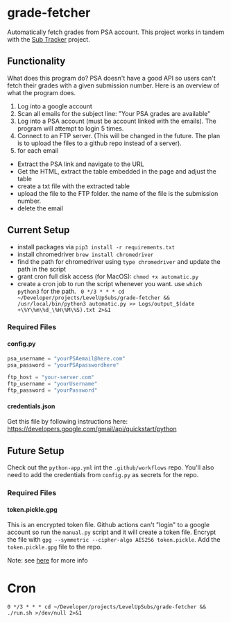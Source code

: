 # grade-fetcher
Automatically fetch grades from PSA account. This project works in tandem with the [Sub Tracker](https://github.com/Level-Up-Subs/sub-tracker) project.

## Functionality
What does this program do? PSA doesn't have a good API so users can't fetch their grades with a given submission number. Here is an overview of what the program does.
1. Log into a google account
2. Scan all emails for the subject line: "Your PSA grades are available"
3. Log into a PSA account (must be account linked with the emails). The program will attempt to login 5 times.
4. Connect to an FTP server. (This will be changed in the future. The plan is to upload the files to a github repo instead of a server).
5. for each email
  * Extract the PSA link and navigate to the URL
  * Get the HTML, extract the table embedded in the page and adjust the table
  * create a txt file with the extracted table
  * upload the file to the FTP folder. the name of the file is the submission number.
  * delete the email

## Current Setup
* install packages via `pip3 install -r requirements.txt`
* install chromedriver `brew install chromedriver`
* find the path for chromedriver using `type chromedriver` and update the path in the script
* grant cron full disk access (for MacOS): `chmod +x automatic.py`
* create a cron job to run the script whenever you want. use `which python3` for the path. ` 0 */3 * * * cd ~/Developer/projects/LevelUpSubs/grade-fetcher && /usr/local/bin/python3 automatic.py >> Logs/output_$(date +\%Y\%m\%d_\%H\%M\%S).txt 2>&1`
### Required Files
#### config.py
```Python
psa_username = "yourPSAemail@here.com"
psa_password = "yourPSApasswordhere"

ftp_host = "your-server.com"
ftp_username = "yourUsername"
ftp_password = "yourPassword"
```
#### credentials.json
Get this file by following instructions here: https://developers.google.com/gmail/api/quickstart/python

## Future Setup
Check out the `python-app.yml` int the `.github/workflows` repo. You'll also need to add the credentials from `config.py` as secrets for the repo.

### Required Files
#### token.pickle.gpg
This is an encrypted token file. Github actions can't "login" to a google account so run the `manual.py` script and it will create a token file. Encrypt the file with `gpg --symmetric --cipher-algo AES256 token.pickle`. Add the `token.pickle.gpg` file to the repo.

Note: see [here](https://docs.github.com/en/actions/security-guides/encrypted-secrets) for more info

# Cron
`0 */3 * * * cd ~/Developer/projects/LevelUpSubs/grade-fetcher && ./run.sh >/dev/null 2>&1`
